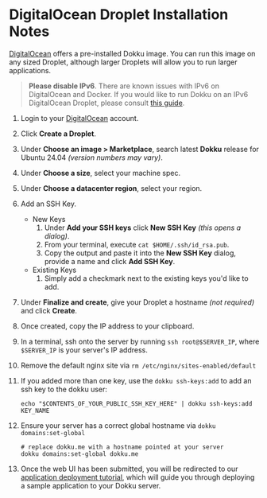 # DigitalOcean Droplet Installation Notes

[DigitalOcean](https://marketplace.digitalocean.com/apps/dokku?refcode=fe06b043a083) offers a pre-installed Dokku image. You can run this image on any sized Droplet, although larger Droplets will allow you to run larger applications.

> **Please disable IPv6**. There are known issues with IPv6 on DigitalOcean and Docker. If you would like to run Dokku on an IPv6 DigitalOcean Droplet, please consult [this guide](https://jeffloughridge.wordpress.com/2015/01/17/native-ipv6-functionality-in-docker/).

1. Login to your [DigitalOcean](https://m.do.co/c/fe06b043a083) account.
2. Click **Create a Droplet**.
3. Under **Choose an image > Marketplace**, search latest **Dokku** release for Ubuntu 24.04 _(version numbers may vary)_.
4. Under **Choose a size**, select your machine spec.
5. Under **Choose a datacenter region**, select your region.
6. Add an SSH Key.
   - New Keys
     1. Under **Add your SSH keys** click **New SSH Key** _(this opens a dialog)_.
     2. From your terminal, execute `cat $HOME/.ssh/id_rsa.pub`.
     3. Copy the output and paste it into the **New SSH Key** dialog, provide a name and click **Add SSH Key**.
   - Existing Keys
     1. Simply add a checkmark next to the existing keys you'd like to add.
7. Under **Finalize and create**, give your Droplet a hostname _(not required)_ and click **Create**.
8. Once created, copy the IP address to your clipboard.
9. In a terminal, ssh onto the server by running `ssh root@$SERVER_IP`, where `$SERVER_IP` is your server's IP address.
10. Remove the default nginx site via `rm /etc/nginx/sites-enabled/default`
11. If you added more than one key, use the `dokku ssh-keys:add` to add an ssh key to the dokku user:

    ```shell
    echo "$CONTENTS_OF_YOUR_PUBLIC_SSH_KEY_HERE" | dokku ssh-keys:add KEY_NAME
    ```

12. Ensure your server has a correct global hostname via `dokku domains:set-global`

    ```shell
    # replace dokku.me with a hostname pointed at your server
    dokku domains:set-global dokku.me
    ```

13. Once the web UI has been submitted, you will be redirected to our [application deployment tutorial](/docs/deployment/application-deployment.md), which will guide you through deploying a sample application to your Dokku server.

